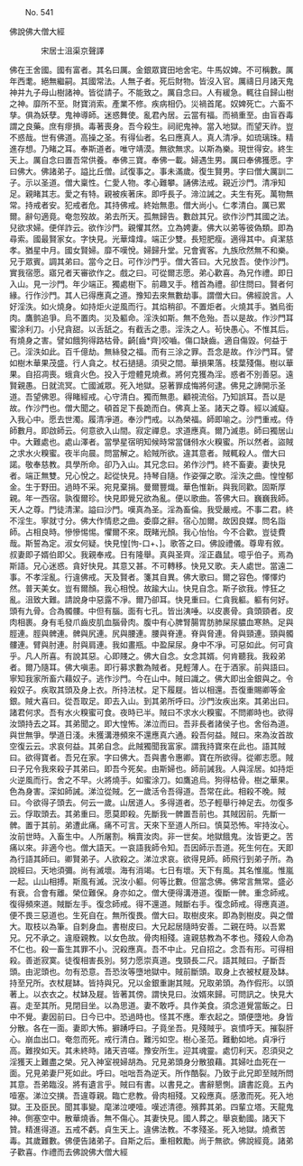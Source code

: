 ﻿　　No. 541

佛說佛大僧大經

　　　　宋居士沮渠京聲譯


佛在王舍國。國有富者。其名曰厲。金銀眾寶田地舍宅。牛馬奴婢。不可稱數。厲年西耄。絕無繼嗣。其國常法。人無子者。死后財物。皆沒入官。厲禱日月諸天鬼神并九子母山樹諸神。皆從請子。不能致之。厲自念曰。人有緩急。輒往自歸山樹之神。靡所不至。財寶消索。產業不修。疾病相仍。災禍首尾。奴婢死亡。六畜不孳。俱為妖孽。鬼神導師。迷惑舞使。亂君內居。云當有福。而禍重至。由盲吞毒謂之良藥。庶有瘳損。毒著喪身。吾今殺生。祠祀鬼神。當入地獄。而望天祚。豈不惑哉。世有佛道。高操之圣。有得仙者。名曰應真人。真人清凈。如琉璃珠。精進存想。乃睹之耳。奉斯道者。唯守靖漠。無欲無求。以斯為樂。現世得安。終生天上。厲自念曰置吾常供養。奉佛三寶。奉佛一載。婦遇生男。厲曰奉佛獲愿。字曰佛大。佛諸弟子。謚比丘僧。試復事之。事未滿歲。復生賢男。字曰僧大厲訓二子。示以圣道。僧大稟性。仁愛人物。孝心難攀。誦佛法戒。親近沙門。清凈知足。親睹其志。愛之有特。親被疾著床。即呼長子。渧泣誡之。夫生有死。萬物無常。持戒者安。犯戒者危。其持佛戒。終始無患。僧大尚小。仁孝清白。厲已累爾。辭句適竟。奄忽歿故。弟去所天。孤無歸告。數啟其兄。欲作沙門其國之法。兒欲求婦。便佯詐云。欲作沙門。親懼其然。立為娉妻。佛大以弟等彼偽類。即為尋索。國最賢家女。字快見。光華煒煒。端正少雙。長短肥瘦。適得其中。貞潔慈孝。猶星中月。國女賢婦。靡不嘆悅。婦歸升堂。兄會賓客。九族欣然無不和樂。兄于眾賓。調其弟曰。當今之日。可作沙門乎。僧大答曰。大兄放吾。使作沙門。實我宿愿。寤兄者天審欲作之。戲之曰。可從爾志愿。弟心歡喜。為兄作禮。即日入山。見一沙門。年少端正。獨處樹下。前趣叉手。稽首為禮。卻住問曰。賢者何緣。行作沙門。其人已得應真之道。豫知去來無數劫事。謂僧大曰。佛經說言。人好淫泆。如火燒身。如持炬火逆風而行。其焰稍卻。不置炬者。火燒其手。猶烏銜肉。鷹鹯追爭。烏不置肉。災及軀命。淫泆如斯。無不危殆。吾以是故。作沙門耳蜜涂利刀。小兒貪甜。以舌舐之。有截舌之患。淫泆之人。茍快愚心。不惟其后。有燒身之害。譬如餓狗得路枯骨。齮[齒*齊]咬嚙。傷口缺齒。適自傷毀。何益于己。淫泆如此。百千億劫。無絲發之福。而有三涂之罪。吾念是故。作沙門耳。譬如樹木華果茂盛。行人貪之。杖石撾擿。須臾之間。華損果落。枝葉殘傷。樹以華果。自招凋喪。蛾貪火色。投入于燈體見燒煮。將何克獲為淫。惑者不別善惡。遠賢親愚。日就流冥。亡國滅眾。死入地獄。惡著罪成悔將何逮。佛見之諦開示圣道。吾望佛恩。得睹經戒。心守清白。獨而無患。顧視流俗。乃知誤耳。吾以是故。作沙門也。僧大聞之。頓首足下長跪而白。佛真上圣。諸天之尊。經以滅癡。入我心中。愿去世濁。履清凈道。奉沙門戒。以為榮福。師即喻之。沙門重戒。侍師數月。即啟師云。何意欲入山間。寂定禪息。求道應真。爾乃滅患。師曰獨居山中。大難處也。處山澤者。當學星宿明知候時常當儲偫水火糗蜜。所以然者。盜賊之求水火糗蜜。夜半向晨。問當解之。給賊所欲。違其意者。賊輒殺人。僧大曰諾。敬奉慈教。具學所命。卻乃入山。其兄念曰。弟作沙門。終不畜妻。妻快見者。端正無雙。兄心悅之。起從快見。持琴自隨。作姿彈之歌。淫泆之曲。惶惶郁金。生于野田。過時不采。宛見棄捐。曼爾豐熾。華色惟新。與我同歡。固斯厚親。年一西宿。孰復爾珍。快見即覺兄欲為亂。便以歌曲。答佛大曰。巍巍我師。天人之尊。門徒清潔。謚曰沙門。嘆真為圣。淫為畜倫。我受嚴戒。不事二君。終不淫生。寧就寸分。佛大作情悲之曲。委靡之辭。宿心加爾。故因良媒。問名詣師。占相良時。慘慘惕惕。懼爾不來。既睹光顏。我心怡怡。今不合歡。豈徒費哉。斯誓為定。淑女何疑。快見惶[怐-口+、]。歌答之曰。佛設禮儀。尊卑有敘。叔妻即子婿伯即父。我親奉戒。日有隆舉。真與圣齊。淫正蟲鼠。噫乎伯子。焉為斯語。兄心迷惑。貪好快見。其意又甚。不可轉移。快見又歌。夫人處世。當遠二事。不孝淫亂。行違佛戒。天及賢者。箋其自異。佛大歌曰。爾之容色。懌懌灼然。普天美女。豈有爾顏。我心相悅。故踰大山。快見自念。斯子欲我。悖狂之亂。沮致大難。請說身中惡露不凈。爾乃卻耳。快見重曰。仁貪我軀。軀有何好。頭有九骨。合為髑髏。中但有腦。面有七孔。皆出洟唾。以皮裹骨。貪頭頸者。皮肉相裹。身有毛發爪齒皮肌血腦骨肉。腹中有心脾腎腸胃肪肺屎尿膿血寒熱。足與脛連。脛與髀連。髀與尻連。尻與腰連。腰與脊連。脊與脅連。脅與頸連。頸與髑髏連。臂與肘連。肘與肩連。我如畫瓶。中盈屎尿。身中不凈。可惡如此。何可貪乎。凡人所喜。有說其惡。心即賤之。佛大自念。女念其婿。何肯聽我。我殺弟者。爾乃隨耳。佛大嗔恚。即行募求數為賊者。見輕薄人。在于酒家。前與語曰。寧知我家所畜六藉奴子。逃作沙門。今在山中。賊曰識之。佛大即出金銀與之。令殺奴子。疾取其頭及身上衣。所持法杖。足下履屣。皆以相還。吾復重賜卿等金銀。賊大喜曰。從吾取足。即去入山。到其弟所呼曰。沙門汝疾出來。其弟出曰。諸君何求。吾有水火糗蜜可食。夜時已半。賊曰不求水火糗蜜。不問卿時也。欲得汝頭持去之耳。其弟聞之。即大惶怖。涕泣而曰。吾非長者諸侯子也。舍俗為道。與世無爭。學道日淺。未獲溝港頻來不還應真六通。殺吾何益。賊曰。來為汝首故空復云云。求哀何益。其弟自念。此賊獨聞我富家。謂我持寶來在此也。語其賊曰。欲得寶者。吾兄在家。字曰佛大。吾與書令惠卿。寶在所欲得。從卿志愿。賊曰子兄令我來殺子其弟曰。即吾今死矣。由斯婦也。師前誡我。人與淫居。如持炬火逆風而行。舍之不早。火將燒手。如蜜涂刀。如鷹追烏。狗得枯骨。樹之華果。色為身害。深如師誡。涕泣從賊。乞一歲活令吾得道。吾常在此。相殺不晚。賊曰。今欲得子頭去。何云一歲。山居道人。多得道者。恐子輕舉行神足去。勿復多云。俘取頭去。其弟重曰。愿莫即殺。先斷我一髀置吾前也。其賊因前。先斷一髀。置于其前。弟遭此痛。痛不可言。天來下至道人所曰。慎莫恐怖。牢持汝心。汝前世時。入畜生中。人所屠割。稱賣汝肉。非一世矣。地獄餓鬼。汝皆更之。苦痛以來。非適今也。僧大語天。一哀語我師令知。吾因師示吾道。死生何在。天即為行語其師曰。卿賢弟子。人欲殺之。涕泣求哀。欲得見師。師飛行到弟子所。為說經曰。天地須彌。尚有滅壞。海有消竭。七日有壞。天下有風。其名惟嵐。惟嵐一起。山山相搏。斯風有滅。況汝小軀。何等比數。但當念佛。佛常言無常。盛必有衰。合會有離。榮位難保。身亦如之。僧大便得溝港道。復斷一髀。重念師戒。復得頻來道。賊斷左手。復念師戒。得不還道。賊斷右手。復念師戒。得應真道。便不畏三惡道也。生死自在。無所復畏。僧大曰。取樹皮來。即為剝樹皮。與之僧大。取枝以為筆。自刺身血。書樹皮曰。大兄起居隨時安善。二親在時。以吾累兄。兄不承之。違廢親教。以女色故。骨肉相殘。違親慈教為不孝也。殘殺人命為不仁也。殺一畜生其罪不小。況殺應真。吾不中止。兄自招之。念吾有形。可得相殺。善逝寂寞。徒復相害長別。努力愿崇真道。曳頸長二尺。語其賊曰。子斷吾頭。由泥頭也。勿有恐意。吾恐汝等墮地獄中。賊前斷頭。取身上衣被杖屣及缽。持至兄所。衣杖屣缽。皆持與兄。兄以金銀重謝其賊。兄取弟頭。為作假形。以頭著上。以衣衣之。杖缽及屣。皆著其傍。謂快見曰。汝婿來歸。可問訊之。快見大喜。走至其所。見閉目坐。以為思道。妻不敢呼。具作美食。須念道覺當飯之。日中不覺。妻因前曰。日今已中。恐過時也。怪其不應。牽衣起之。頭便墮地。身皆分散。各在一面。妻即大怖。擗踴呼曰。子竟坐吾。見殘賊乎。哀憤呼天。摧裂肝心。崩血出口。奄忽而死。戒行清白。難污如空。樹心圣范。難動如地。貞凈行高。難揆如天。其未終時。諸天咨嗟。豫安所生。迎其魂靈。處忉利天。忍須臾之淫獲天上難盡之榮。兄入神室視婦胡為。兄見弟頭身分散狼藉。其婦吐血死在一面。兄見弟妻尸死如此。呼曰。咄咄吾為逆天。所作酷裂。乃致于此兄即至賊所問其意。吾弟臨沒。將有遺言乎。賊曰有書。以書見之。書辭懇惻。讀書訖竟。五內噎塞。涕泣交撗。吾違尊親。臨亡悲教。骨肉相殘。又殺應真。感激而死。死入地獄。王及臣民。聞其事變。麾涕泣哽噎。嘆述清德。殯葬其弟。四輩立塔。天龍鬼神。側塞空中。散華燒香。無不傷心。其妻快見。國人葬之。舉哀動國。諸天下贊。精進得道。五戒不虧。貞生天上。違佛法教。不孝殘圣。死入地獄。燒煮苦毒。其歲難數。佛便告諸弟子。自斯之后。重相敕勵。尚于無欲。佛說經竟。諸弟子歡喜。作禮而去佛說佛大僧大經
